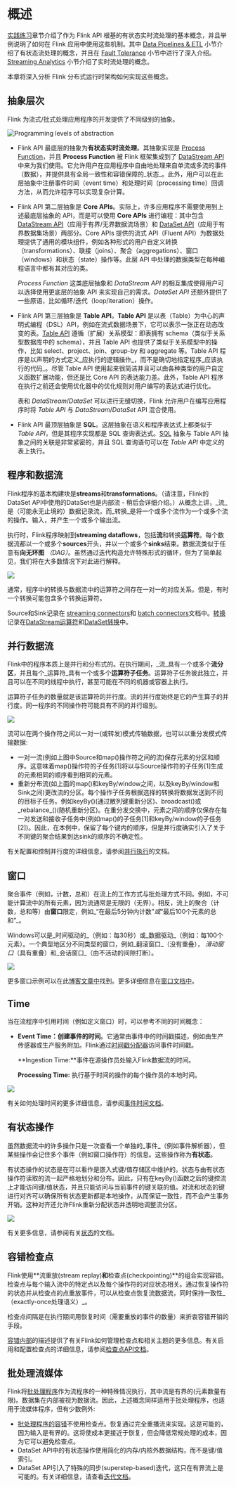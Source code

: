 # 概述

[实践练习](https://ci.apache.org/projects/flink/flink-docs-release-1.11/zh/learn-flink/)章节介绍了作为 Flink API 根基的有状态实时流处理的基本概念，并且举例说明了如何在 Flink 应用中使用这些机制。其中 [Data Pipelines & ETL](https://ci.apache.org/projects/flink/flink-docs-release-1.11/zh/learn-flink/etl.html#stateful-transformations) 小节介绍了有状态流处理的概念，并且在 [Fault Tolerance](https://ci.apache.org/projects/flink/flink-docs-release-1.11/zh/learn-flink/fault_tolerance.html) 小节中进行了深入介绍。[Streaming Analytics](https://ci.apache.org/projects/flink/flink-docs-release-1.11/zh/learn-flink/streaming_analytics.html) 小节介绍了实时流处理的概念。

本章将深入分析 Flink 分布式运行时架构如何实现这些概念。

## 抽象层次

Flink 为流式/批式处理应用程序的开发提供了不同级别的抽象。

![Programming levels of abstraction](https://ci.apache.org/projects/flink/flink-docs-release-1.11/fig/levels_of_abstraction.svg)

* Flink API 最底层的抽象为**有状态实时流处理**。其抽象实现是 [Process Function](https://ci.apache.org/projects/flink/flink-docs-release-1.11//ci.apache.org/projects/flink/flink-docs-release-1.11/zh/dev/stream/operators/process_function.html)，并且 **Process Function** 被 Flink 框架集成到了 [DataStream API](https://ci.apache.org/projects/flink/flink-docs-release-1.11//ci.apache.org/projects/flink/flink-docs-release-1.11/zh/dev/datastream_api.html) 中来为我们使用。它允许用户在应用程序中自由地处理来自单流或多流的事件（数据），并提供具有全局一致性和容错保障的_状态_。此外，用户可以在此层抽象中注册事件时间（event time）和处理时间（processing time）回调方法，从而允许程序可以实现复杂计算。
* Flink API 第二层抽象是 **Core APIs**。实际上，许多应用程序不需要使用到上述最底层抽象的 API，而是可以使用 **Core APIs** 进行编程：其中包含 [DataStream API](https://ci.apache.org/projects/flink/flink-docs-release-1.11/zh/dev/datastream_api.html)（应用于有界/无界数据流场景）和 [DataSet API](https://ci.apache.org/projects/flink/flink-docs-release-1.11/zh/dev/batch/)（应用于有界数据集场景）两部分。Core APIs 提供的流式 API（Fluent API）为数据处理提供了通用的模块组件，例如各种形式的用户自定义转换（transformations）、联接（joins）、聚合（aggregations）、窗口（windows）和状态（state）操作等。此层 API 中处理的数据类型在每种编程语言中都有其对应的类。

  _Process Function_ 这类底层抽象和 _DataStream API_ 的相互集成使得用户可以选择使用更底层的抽象 API 来实现自己的需求。_DataSet API_ 还额外提供了一些原语，比如循环/迭代（loop/iteration）操作。

* Flink API 第三层抽象是 **Table API**。**Table API** 是以表（Table）为中心的声明式编程（DSL）API，例如在流式数据场景下，它可以表示一张正在动态改变的表。[Table API](https://ci.apache.org/projects/flink/flink-docs-release-1.11/zh/dev/table/) 遵循（扩展）关系模型：即表拥有 schema（类似于关系型数据库中的 schema），并且 Table API 也提供了类似于关系模型中的操作，比如 select、project、join、group-by 和 aggregate 等。Table API 程序是以声明的方式定义_应执行的逻辑操作_，而不是确切地指定程序_应该执行的代码_。尽管 Table API 使用起来很简洁并且可以由各种类型的用户自定义函数扩展功能，但还是比 Core API 的表达能力差。此外，Table API 程序在执行之前还会使用优化器中的优化规则对用户编写的表达式进行优化。

  表和 _DataStream_/_DataSet_ 可以进行无缝切换，Flink 允许用户在编写应用程序时将 _Table API_ 与 _DataStream_/_DataSet_ API 混合使用。

* Flink API 最顶层抽象是 **SQL**。这层抽象在语义和程序表达式上都类似于 _Table API_，但是其程序实现都是 SQL 查询表达式。[SQL](https://ci.apache.org/projects/flink/flink-docs-release-1.11//ci.apache.org/projects/flink/flink-docs-release-1.11/zh/dev/table/#sql) 抽象与 Table API 抽象之间的关联是非常紧密的，并且 SQL 查询语句可以在 _Table API_ 中定义的表上执行。

## 程序和数据流

Flink程序的基本构建块是**streams**和**transformations**。（请注意，Flink的DataSet API中使用的DataSet也是内部流 - 稍后会详细介绍。）从概念上讲，_流_是（可能永无止境的）数据记录流，而_转换_是将一个或多个流作为一个或多个流的操作。输入，并产生一个或多个输出流。

执行时，Flink程序映射到**streaming dataflows**，包括**流**和转换**运算符**。每个数据流都以一个或多个**sources**开头，并以一个或多个**sinks**结束。数据流类似于任意有**向无环图** _（DAG）_。虽然通过迭代构造允许特殊形式的循环，但为了简单起见，我们将在大多数情况下对此进行解释。

![](../.gitbook/assets/program_dataflow.svg)

通常，程序中的转换与数据流中的运算符之间存在一对一的对应关系。但是，有时一个转换可能包含多个转换运算符。

Source和Sink记录在 [streaming connectors](https://ci.apache.org/projects/flink/flink-docs-master/dev/connectors/index.html)和 [batch connectors](https://ci.apache.org/projects/flink/flink-docs-master/dev/batch/connectors.html)文档中。[转换](https://ci.apache.org/projects/flink/flink-docs-master/dev/batch/dataset_transformations.html)记录在[DataStream运算符](https://ci.apache.org/projects/flink/flink-docs-master/dev/stream/operators/index.html)和[DataSet转换](https://ci.apache.org/projects/flink/flink-docs-master/dev/batch/dataset_transformations.html)中。

## 并行数据流

Flink中的程序本质上是并行和分布式的。在执行期间，_流_具有一个或多个**流分区**，并且每个_运算符_具有一个或多个**运算符子任务**。运算符子任务彼此独立，并且可以在不同的线程中执行，甚至可能在不同的机器或容器上执行。

运算符子任务的数量就是该运算符的并行度。流的并行度始终是它的产生算子的并行度。同一程序的不同操作符可能具有不同的并行级别。

![](../.gitbook/assets/parallel_dataflow.svg)

流可以在两个操作符之间以一对一\(或转发\)模式传输数据，也可以以重分发模式传输数据:

* 一对一流\(例如上图中Source和map\(\)操作符之间的流\)保存元素的分区和顺序。这意味着map\(\)操作符的子任务\[1\]将以与Source操作符的子任务\[1\]生成的元素相同的顺序看到相同的元素。
* 重新分布流\(如上面的map\(\)和keyBy/window之间，以及keyBy/window和Sink之间\)更改流的分区。每个操作子任务根据选择的转换将数据发送到不同的目标子任务。例如keyBy\(\)\(通过散列键重新分区\)、broadcast\(\)或_rebalance_\(\)\(随机重新分区\)。在重分发交换中，元素之间的顺序仅保存在每一对发送和接收子任务中\(例如map\(\)的子任务\[1\]和keyBy/window的子任务\[2\]\)。因此，在本例中，保留了每个键内的顺序，但是并行度确实引入了关于不同键的聚合结果到达sink的顺序的不确定性。

有关配置和控制并行度的详细信息，请参阅[并行执行](https://ci.apache.org/projects/flink/flink-docs-master/dev/parallel.html)的文档。

## 窗口

聚合事件（例如，计数，总和）在流上的工作方式与批处理方式不同。例如，不可能计算流中的所有元素，因为流通常是无限的（无界）。相反，流上的聚合（计数，总和等）由**窗口**限定，例如_“在最后5分钟内计数”_或_“最后100个元素的总和”_。

Windows可以是_时间驱动的_（例如：每30秒）或_数据驱动_（例如：每100个元素）。一个典型地区分不同类型的窗口，例如_翻滚窗口_（没有重叠）， _滑动窗口_（具有重叠）和_会话窗口_（由不活动的间隙打断）。

![](../.gitbook/assets/windows.svg)

更多窗口示例可以在此[博客文章中](https://flink.apache.org/news/2015/12/04/Introducing-windows.html)找到。更多详细信息在[窗口文档中](https://ci.apache.org/projects/flink/flink-docs-master/dev/stream/operators/windows.html)。

## Time

当在流程序中引用时间（例如定义窗口）时，可以参考不同的时间概念：

* **Event Time：**创建**事件的时间**。它通常由事件中的时间戳描述，例如由生产传感器或生产服务附加。Flink通过[时间戳分配器](https://ci.apache.org/projects/flink/flink-docs-master/dev/event_timestamps_watermarks.html)访问事件时间戳。

  **Ingestion Time:**事件在源操作员处输入Flink数据流的时间。

  **Processing Time:** 执行基于时间的操作的每个操作员的本地时间。

![](../.gitbook/assets/event_ingestion_processing_time.svg)

有关如何处理时间的更多详细信息，请参阅[事件时间文档](https://ci.apache.org/projects/flink/flink-docs-master/dev/event_time.html)。

## 有状态操作

虽然数据流中的许多操作只是一次查看一个单独的_事件_（例如事件解析器），但某些操作会记住多个事件（例如窗口操作符）的信息。这些操作称为**有状态**。

有状态操作的状态是在可以看作是嵌入式键/值存储区中维护的。状态与由有状态操作符读取的流一起严格地划分和分布。因此，只有在keyBy\(\)函数之后的键控流上才能访问键/值状态，并且只能访问与当前事件的键关联的值。对流和状态的键进行对齐可以确保所有状态更新都是本地操作，从而保证一致性，而不会产生事务开销。这种对齐还允许Flink重新分配状态并透明地调整流分区。

![](../.gitbook/assets/state_partitioning.svg)

有关更多信息，请参阅有关[状态](https://ci.apache.org/projects/flink/flink-docs-master/dev/stream/state/index.html)的文档。

## 容错检查点

Flink使用**流重放\(stream replay\)**和**检查点\(checkpointing\)**的组合实现容错。检查点与每个输入流中的特定点以及每个操作符的对应状态相关。通过恢复操作符的状态并从检查点的点重放事件，可以从检查点恢复流数据流，同时保持一致性_（exactly-once处理语义）_。

检查点间隔是在执行期间用恢复时间（需要重放的事件的数量）来折衷容错开销的手段。

[容错内部](https://ci.apache.org/projects/flink/flink-docs-master/internals/stream_checkpointing.html)的描述提供了有关Flink如何管理检查点和相关主题的更多信息。有关启用和配置检查点的详细信息，请参阅[检查点API文档](https://ci.apache.org/projects/flink/flink-docs-master/dev/stream/state/checkpointing.html)。

## 批处理流媒体

Flink将[批处理程序](https://ci.apache.org/projects/flink/flink-docs-master/dev/batch/index.html)作为流程序的一种特殊情况执行，其中流是有界的\(元素数量有限\)。数据集在内部被视为数据流。因此，上述概念同样适用于批处理程序，也适用于流媒体程序，但有少数例外:

* [批处理程序的容错](https://ci.apache.org/projects/flink/flink-docs-master/dev/batch/fault_tolerance.html)不使用检查点。恢复通过完全重播流来实现。这是可能的，因为输入是有界的。这将使成本更接近于恢复，但会降低常规处理的成本，因为它可以避免检查点。
* DataSet API中的有状态操作使用简化的内存/内核外数据结构，而不是键/值索引。
* DataSet API引入了特殊的同步\(superstep-based\)迭代，这只在有界流上是可能的。有关详细信息，请查看[迭代文档](https://ci.apache.org/projects/flink/flink-docs-master/dev/batch/iterations.html)。

